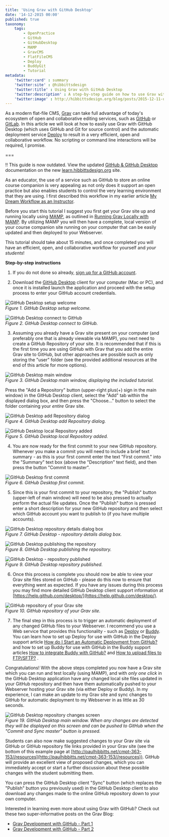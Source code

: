 ```yaml
---
title: 'Using Grav with GitHub Desktop'
date: '14-12-2015 00:00'
published: true
taxonomy:
    tags:
        - OpenPractice
        - GitHub
        - GitHubDesktop
        - MAMP
        - GravCMS
        - FlatFileCMS
        - Deploy
        - BuddyGit
        - Tutorial
metadata:
    'twitter:card' : summary
    'twitter:site' : @hibbittsdesign
    'twitter:title' : Using Grav with GitHub Desktop
    'twitter:description' : A step-by-step guide on how to use Grav with GitHub Desktop and an automatic deployment service.
    'twitter:image' : http://hibbittsdesign.org/blog/posts/2015-12-11-using-grav-with-github/github-desktop-welcome-1.png
---
```


As a modern flat-file CMS, [Grav](http:getgrav.org) can take full advantage of today's ecosystem of open and collaborative editing services, such as [GitHub](http://github.com) or [GitLab](http://gitlab.com). In this article we will look at how to easily use Grav with GitHub Desktop (which uses GitHub and Git for source control) and the automatic deployment service [Deploy](http://www.deployhq.com) to result in a very efficient, open and collaborative workflow. No scripting or command line interactions will be required, I promise.

===

!! This guide is now outdated. View the updated [GitHub & GitHub Desktop](http://learn.hibbittsdesign.org/github-githubdesktop) documentation on the new  [learn.hibbittsdesign.org](http://learn.hibbittsdesign.org) site.

As an educator, the use of a service such as GitHub to store an online course companion is very appealing as not only does it support an open practice but also enables students to control the very learning environment that they are using. I first described this workflow in my earlier article [My Dream Workflow as an Instructor](../my-dream-workflow-as-an-instructor).

Before you start this tutorial I suggest you first get your Grav site up and running locally using [MAMP](https://www.mamp.info/en/), as outlined in [Running Grav Locally with MAMP](../running-grav-locally-with-mamp). By utilizing MAMP you will then have a complete, local version of your course companion site running on your computer that can be easily updated and then deployed to your Webserver.

This tutorial should take about 15 minutes, and once completed you will have an efficient, open, and collaborative workflow for yourself and _your students_!

**Step-by-step instructions**

1. If you do not done so already, [sign up for a GitHub account](https://github.com/join).

2. Download the [GitHub Desktop](https://desktop.github.com/) client for your computer (Mac or PC), and once it is installed launch the application and proceed with the setup process to enter your GitHub account credentials.

  ![GitHub Desktop setup welcome](github-desktop-welcome-1.png)  
  _Figure 1. GitHub Desktop setup welcome._

  ![GitHub Desktop connect to GitHub](github-desktop-welcome-2.png)  
  _Figure 2. GitHub Desktop connect to GitHub._

3. Assuming you already have a Grav site present on your computer (and preferably one that is already viewable via MAMP), you next need to create a GitHub Repository of your site. It is recommended that if this is the first time you are using GitHub with Grav that you add the entire Grav site to GitHub, but other approaches are possible such as only storing the "user" folder (see the provided additional resources at the end of this article for more options).

  ![GitHub Desktop main window](github-desktop-main-window.png)  
  _Figure 3. GitHub Desktop main window, displaying the included tutorial._

  Press the "Add a Repository" button (upper-right plus(+) sign in the main window) in the GitHub Desktop client, select the "Add" tab within the displayed dialog box, and then press the "Choose..." button to select the folder containing your _entire_ Grav site.

  ![GitHub Desktop add Repository dialog](github-desktop-add-repository-dialog.png)  
  _Figure 4. GitHub Desktop add Repository dialog._

  ![GitHub Desktop local Repository added](github-desktop-local-repository-added.png)  
  _Figure 5. GitHub Desktop local Repository added._

4. You are now ready for the first commit to your new GitHub repository. Whenever you make a commit you will need to include a brief text summary - as this is your first commit enter the text "First commit." into the "Summary" text box (above the "Description" text field), and then press the button "Commit to master".

  ![GitHub Desktop first commit](github-desktop-first-commit.png)  
  _Figure 6.  GitHub Desktop first commit._

5. Since this is your first commit to your repository, the "Publish" button (upper-left of main window) will need to be also pressed to actually perform the actual file updates. Once the "Publish" button is pressed enter a short description for your new GitHub repository and then select which GitHub account you want to publish to (if you have multiple accounts).

  ![GitHub Desktop repository details dialog box](github-desktop-publish-repository.png)  
  _Figure 7. GitHub Desktop - repository details dialog box._

  ![GitHub Desktop publishing the repository](github-desktop-publishing-the-repository.png)  
  _Figure 8. GitHub Desktop publishing the repository._

  ![GitHub Desktop - repository published](github-desktop-repository-published.png)  
  _Figure 9. GitHub Desktop repository published._

6. Once this process is complete you should now be able to view your Grav site files stored on GitHub - please do this now to ensure that everything went as expected. If you have any issues during this process you may find more detailed GitHub Desktop client support information at [https://help.github.com/desktop/](https://help.github.com/desktop/).

  ![GitHub repository of your Grav site](github-repository.png)  
  _Figure 10. GitHub repository of your Grav site._

7. The final step in this process is to trigger an automatic deployment of any changed GitHub files to your Webserver. I recommend you use a Web service that provides this functionality - such as [Deploy](http://www.deployhq.com) or [Buddy](https://buddy.works/). You can learn how to set up Deploy for use with GitHub in the Deploy support article [How do I Start an Automatic Deployment from GitHub?](https://support.deployhq.com/articles/deployments/how-do-i-start-an-automatic-deployment-from-github) and how to set up Buddy for use with GitHub in the Buddy support articles [How to integrate Buddy with GitHub?](https://buddy.works/knowledge/version-control/how-integrate-buddy-with-github) and [How to upload files to FTP/SFTP?](https://buddy.works/knowledge/deployments/how-deploy-files-to-ftp) .

Congratulations! With the above steps completed you now have a Grav site which you can run and test locally (using MAMP), and with _only one click_ in the GitHub Desktop application have any changed local site files updated in your GitHub repository and then have them automatically pushed to your Webserver hosting your Grav site (via either Deploy or Buddy). In my experience, I can make an update to my Grav site and sync changes to GitHub for automatic deployment to my Webserver in as little as 30 seconds.

  ![ GitHub Desktop repository changes screen](github-desktop-changes-detected.png)  
  _Figure 19. GitHub Desktop main window. When any changes are detected they will be displayed on this screen and can be pushed to GitHub when the "Commit and Sync master" button is pressed._

Students can also now make suggested changes to your Grav site via GitHub or GitHub repository file links provided in your Grav site (see the bottom of this example page at [http://paulhibbitts.net/cmpt-363-153//resources](http://paulhibbitts.net/cmpt-363-153//resources)). GitHub will provide an excellent view of proposed changes, which you can immediately accept or start a further discussion about these possible changes with the student submitting them.

You can press the GitHub Desktop client "Sync" button (which replaces the "Publish" button you previously used) in the GitHub Desktop client to also download any changes made to the online GitHub repository down to your own computer.

Interested in learning even more about using Grav with GitHub? Check out these two super-informative posts on the Grav Blog:
* [Grav Development with GitHub - Part 1](http://getgrav.org/blog/developing-with-github-part-1)
* [Grav Development with GitHub - Part 2](http://getgrav.org/blog/developing-with-github-part-2)
